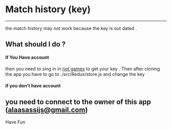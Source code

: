 # Match history (key)
---
the match history may not work because the key is out dated .
## What should I do ?
#### If You Have account 
then you need to sing in in [riot  games](https://developer.riotgames.com/) to get your key . Then after cloning the app you have to go to ./src/Redux/store.js and change the key 
#### if you don't have account 
you need  to connect to the owner of this app (alaasassijs@gmail.com) 
---
Have Fun
